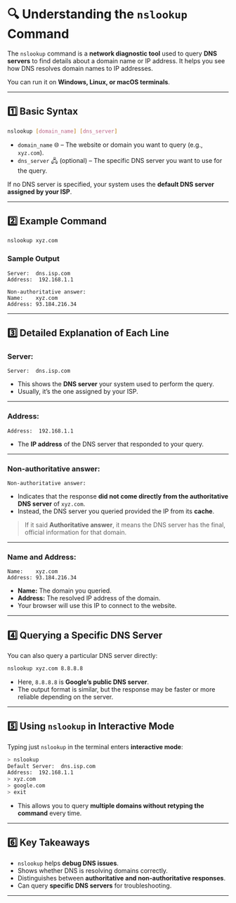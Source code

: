 

# 🔍 Understanding the `nslookup` Command

The `nslookup` command is a **network diagnostic tool** used to query **DNS servers** to find details about a domain name or IP address. It helps you see how DNS resolves domain names to IP addresses.

You can run it on **Windows, Linux, or macOS terminals**.

---

## 1️⃣ Basic Syntax

```bash
nslookup [domain_name] [dns_server]
```

* `domain_name` 🌐 – The website or domain you want to query (e.g., `xyz.com`).
* `dns_server` 🖧 (optional) – The specific DNS server you want to use for the query.

If no DNS server is specified, your system uses the **default DNS server assigned by your ISP**.

---

## 2️⃣ Example Command

```bash
nslookup xyz.com
```

### Sample Output

```
Server:  dns.isp.com
Address:  192.168.1.1

Non-authoritative answer:
Name:    xyz.com
Address: 93.184.216.34
```

---

## 3️⃣ Detailed Explanation of Each Line

### **Server:**

```
Server:  dns.isp.com
```

* This shows the **DNS server** your system used to perform the query.
* Usually, it’s the one assigned by your ISP.

---

### **Address:**

```
Address:  192.168.1.1
```

* The **IP address** of the DNS server that responded to your query.

---

### **Non-authoritative answer:**

```
Non-authoritative answer:
```

* Indicates that the response **did not come directly from the authoritative DNS server** of `xyz.com`.
* Instead, the DNS server you queried provided the IP from its **cache**.

> If it said **Authoritative answer**, it means the DNS server has the final, official information for that domain.

---

### **Name and Address:**

```
Name:    xyz.com
Address: 93.184.216.34
```

* **Name:** The domain you queried.
* **Address:** The resolved IP address of the domain.
* Your browser will use this IP to connect to the website.

---

## 4️⃣ Querying a Specific DNS Server

You can also query a particular DNS server directly:

```bash
nslookup xyz.com 8.8.8.8
```

* Here, `8.8.8.8` is **Google’s public DNS server**.
* The output format is similar, but the response may be faster or more reliable depending on the server.

---

## 5️⃣ Using `nslookup` in Interactive Mode

Typing just `nslookup` in the terminal enters **interactive mode**:

```bash
> nslookup
Default Server:  dns.isp.com
Address:  192.168.1.1
> xyz.com
> google.com
> exit
```

* This allows you to query **multiple domains without retyping the command** every time.

---

## 6️⃣ Key Takeaways

* `nslookup` helps **debug DNS issues**.
* Shows whether DNS is resolving domains correctly.
* Distinguishes between **authoritative and non-authoritative responses**.
* Can query **specific DNS servers** for troubleshooting.

---